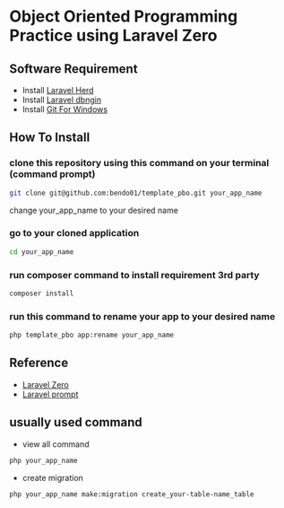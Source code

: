 # Object Oriented Programming Practice using Laravel Zero

## Software Requirement

- Install [Laravel Herd](https://herd.laravel.com)
- Install [Laravel dbngin](https://dbngin.com)
- Install [Git For Windows](https://gitforwindows.org)

## How To Install

### clone this repository using this command on your terminal (command prompt)
```sh
git clone git@github.com:bendo01/template_pbo.git your_app_name
```

change your_app_name to your desired name

### go to your cloned application

```sh
cd your_app_name
```

### run composer command to install requirement 3rd party

```sh
composer install
```

### run this command to rename your app to your desired name

```sh
php template_pbo app:rename your_app_name
```

## Reference

- [Laravel Zero](https://laravel-zero.com/docs/introduction)
- [Laravel prompt](https://laravel.com/docs/11.x/prompts)


## usually used command

- view all command

```sh
php your_app_name
```

- create migration

```sh
php your_app_name make:migration create_your-table-name_table
```


